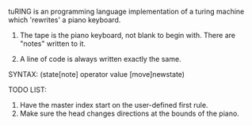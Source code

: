 tuRING is an programming language implementation of a turing machine which 'rewrites' a piano keyboard.



1. The tape is the piano keyboard, not blank to begin with. There are "notes" written to it.

2. A line of code is always written exactly the same.  

SYNTAX: 
(state[note] operator value [move]newstate)



TODO LIST: 

1. Have the master index start on the user-defined first rule.
2. Make sure the head changes directions at the bounds of the piano. 
